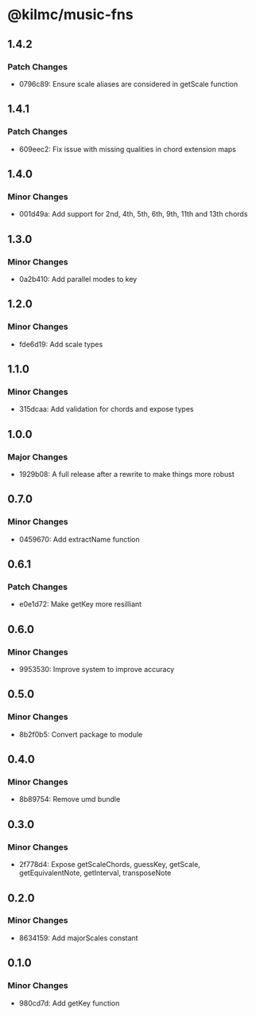 # @kilmc/music-fns

## 1.4.2

### Patch Changes

- 0796c89: Ensure scale aliases are considered in getScale function

## 1.4.1

### Patch Changes

- 609eec2: Fix issue with missing qualities in chord extension maps

## 1.4.0

### Minor Changes

- 001d49a: Add support for 2nd, 4th, 5th, 6th, 9th, 11th and 13th chords

## 1.3.0

### Minor Changes

- 0a2b410: Add parallel modes to key

## 1.2.0

### Minor Changes

- fde6d19: Add scale types

## 1.1.0

### Minor Changes

- 315dcaa: Add validation for chords and expose types

## 1.0.0

### Major Changes

- 1929b08: A full release after a rewrite to make things more robust

## 0.7.0

### Minor Changes

- 0459670: Add extractName function

## 0.6.1

### Patch Changes

- e0e1d72: Make getKey more resilliant

## 0.6.0

### Minor Changes

- 9953530: Improve system to improve accuracy

## 0.5.0

### Minor Changes

- 8b2f0b5: Convert package to module

## 0.4.0

### Minor Changes

- 8b89754: Remove umd bundle

## 0.3.0

### Minor Changes

- 2f778d4: Expose getScaleChords, guessKey, getScale, getEquivalentNote, getInterval, transposeNote

## 0.2.0

### Minor Changes

- 8634159: Add majorScales constant

## 0.1.0

### Minor Changes

- 980cd7d: Add getKey function
